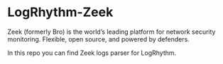 # LogRhythm-Zeek

Zeek (formerly Bro) is the world’s leading platform for network security monitoring.
Flexible, open source, and powered by defenders.

In this repo you can find Zeek logs parser for LogRhythm.
